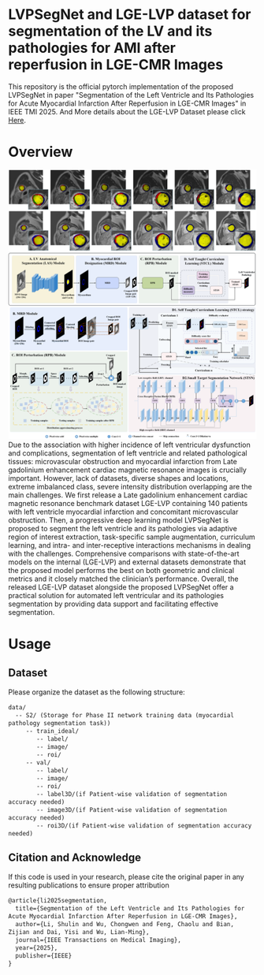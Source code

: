 # LVPSegNet and LGE-LVP dataset for segmentation of the LV and its pathologies for AMI after reperfusion in LGE-CMR Images 
This repository is the official pytorch implementation of the proposed LVPSegNet in paper "Segmentation of the Left Ventricle and Its Pathologies for Acute Myocardial Infarction After Reperfusion in LGE-CMR Images" in IEEE TMI 2025. And More details about the LGE-LVP Dataset please click [Here](https://dflag-neu.github.io/members/lsl/lsl_research1.html).
# Overview
![Representative images](image/Samples.png)
![LVPSegNet's workflow](image/Framework.png)
Due to the association with higher incidence of left ventricular dysfunction and complications, segmentation of left ventricle and related pathological tissues: microvascular obstruction and myocardial infarction from Late gadolinium enhancement cardiac magnetic resonance images is crucially important. However, lack of datasets, diverse shapes and locations, extreme imbalanced class, severe intensity distribution overlapping are the main challenges. We first release a Late gadolinium enhancement cardiac magnetic resonance benchmark dataset LGE-LVP containing 140 patients with left ventricle myocardial infarction and concomitant microvascular obstruction. Then, a progressive deep learning model LVPSegNet is proposed to segment the left ventricle and its pathologies via adaptive region of interest extraction, task-specific sample augmentation, curriculum learning, and intra- and inter-receptive interactions mechanisms in dealing with the challenges. Comprehensive comparisons with state-of-the-art models on the internal (LGE-LVP) and external datasets demonstrate that the proposed model performs the best on both geometric and clinical metrics and it closely matched the clinician’s performance. Overall, the released LGE-LVP dataset alongside the proposed LVPSegNet offer a practical solution for automated left ventricular and its pathologies segmentation by providing data support and facilitating effective segmentation.
# Usage
## Dataset
Please organize the dataset as the following structure:
```
data/
  -- S2/ (Storage for Phase II network training data (myocardial pathology segmentation task))
     -- train_ideal/
        -- label/
        -- image/
        -- roi/
     -- val/
        -- label/
        -- image/
        -- roi/
        -- label3D/(if Patient-wise validation of segmentation accuracy needed)
        -- image3D/(if Patient-wise validation of segmentation accuracy needed)
        -- roi3D/(if Patient-wise validation of segmentation accuracy needed)
```
## Citation and Acknowledge
If this code is used in your research, please cite the original paper in any resulting publications to ensure proper attribution
```
@article{li2025segmentation,
  title={Segmentation of the Left Ventricle and Its Pathologies for Acute Myocardial Infarction After Reperfusion in LGE-CMR Images},
  author={Li, Shulin and Wu, Chongwen and Feng, Chaolu and Bian, Zijian and Dai, Yisi and Wu, Lian-Ming},
  journal={IEEE Transactions on Medical Imaging},
  year={2025},
  publisher={IEEE}
}
```
